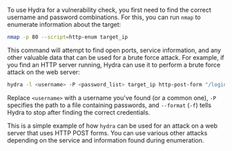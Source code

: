 To use Hydra for a vulnerability check, you first need to find the correct username and password combinations. For this, you can run `nmap` to enumerate information about the target:

```bash
nmap -p 80 --script=http-enum target_ip
```

This command will attempt to find open ports, service information, and any other valuable data that can be used for a brute force attack. For example, if you find an HTTP server running, Hydra can use it to perform a brute force attack on the web server:

```bash
hydra -l <username> -P <password_list> target_ip http-post-form "/login:Username=^USER^&Password=^PASS^:Incorrect Credentials." -f
```

Replace `<username>` with a username you've found (or a common one), `-P` specifies the path to a file containing passwords, and `--format` (`-f`) tells Hydra to stop after finding the correct credentials.

This is a simple example of how `hydra` can be used for an attack on a web server that uses HTTP POST forms. You can use various other attacks depending on the service and information found during enumeration.